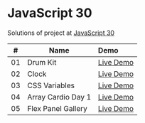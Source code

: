 # JavaScript 30

Solutions of project at [JavaScript 30](https://courses.wesbos.com/account/access/5fec20de3a75762422aab859/view/194130650)

|  #  | Name               | Demo                                                                         |
| :-: | ------------------ | :--------------------------------------------------------------------------- |
| 01  | Drum Kit           | [Live Demo](https://sarangwadode.github.io/javascript30/Drum-Kit/)           |
| 02  | Clock              | [Live Demo](https://sarangwadode.github.io/javascript30/Clock/)              |
| 03  | CSS Variables      | [Live Demo](https://sarangwadode.github.io/javascript30/CSS-Variables/)      |
| 04  | Array Cardio Day 1 | [Live Demo](https://sarangwadode.github.io/javascript30/Array-Cardio-Day-1/) |
| 05  | Flex Panel Gallery | [Live Demo](https://sarangwadode.github.io/javascript30/Flex-Panel-Gallery/) |
